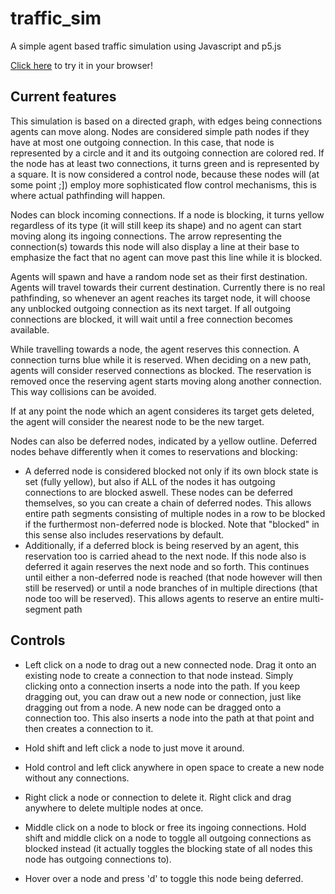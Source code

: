 # traffic_sim
A simple agent based traffic simulation using Javascript and p5.js

[Click here](https://delbon93.github.io/traffic_sim/index.html) to try it in your browser!

## Current features

This simulation is based on a directed graph, with edges being connections agents can move along. Nodes are considered
simple path nodes if they have at most one outgoing connection. In this case, that node is represented by a circle and
it and its outgoing connection are colored red.
If the node has at least two connections, it turns green and is represented by a square. It is now considered a control node, because these nodes 
will (at some point ;]) employ more sophisticated flow control mechanisms, this is where actual pathfinding will happen.

Nodes can block incoming connections. If a node is blocking, it turns yellow regardless of its type (it will still keep its
shape) and no agent can start moving along its ingoing connections. The arrow representing the connection(s) towards this node
will also display a line at their base to emphasize the fact that no agent can move past this line while it is blocked.

Agents will spawn and have a random node set as their first destination. Agents will travel towards their current
destination. Currently there is no real pathfinding, so whenever an agent reaches its target node, it will choose
any unblocked outgoing connection as its next target. If all outgoing connections are blocked, it will wait until
a free connection becomes available.

While travelling towards a node, the agent reserves this connection. A connection turns blue while it is reserved. When
deciding on a new path, agents will consider reserved connections as blocked. The reservation is removed once the
reserving agent starts moving along another connection. This way collisions can be avoided.

If at any point the node which an agent consideres its target gets deleted, the agent will consider the nearest node to
be the new target.

Nodes can also be deferred nodes, indicated by a yellow outline. Deferred nodes behave differently when it comes to
reservations and blocking:
- A deferred node is considered blocked not only if its own block state is set (fully yellow), but also if ALL of the
nodes it has outgoing connections to are blocked aswell. These nodes can be deferred themselves, so you can create
a chain of deferred nodes. This allows entire path segments consisting of multiple nodes in a row to be blocked if the
furthermost non-deferred node is blocked. Note that "blocked" in this sense also includes reservations by default.
- Additionally, if a deferred block is being reserved by an agent, this reservation too is carried ahead to the next node.
If this node also is deferred it again reserves the next node and so forth. This continues until either a non-deferred
node is reached (that node however will then still be reserved) or until a node branches of in multiple directions (that
node too will be reserved). This allows agents to reserve an entire multi-segment path


## Controls

- Left click on a node to drag out a new connected node. Drag it onto an existing node to create 
a connection to that node instead.
Simply clicking onto a connection inserts a node into the path. If you keep dragging out, you can draw out
a new node or connection, just like dragging out from a node.
A new node can be dragged onto a connection too. This also inserts a node into the path at that point and
then creates a connection to it.

- Hold shift and left click a node to just move it around.

- Hold control and left click anywhere in open space to create a new node without any connections.

- Right click a node or connection to delete it. Right click and drag anywhere to delete multiple nodes at once.

- Middle click on a node to block or free its ingoing connections.
Hold shift and middle click on a node to toggle all outgoing connections as blocked instead (it actually toggles the
blocking state of all nodes this node has outgoing connections to).

- Hover over a node and press 'd' to toggle this node being deferred.
